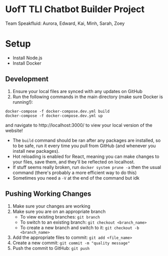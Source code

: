 # UofT TLI Chatbot Builder Project
Team Speakfluid: Aurora, Edward, Kai, Minh, Sarah, Zoey 

# Setup
* Install Node.js
* Install Docker

## Development
1. Ensure your local files are synced with any updates on GitHub
2. Run the following commands in the main directory (make sure Docker is running!):
```
docker-compose -f docker-compose.dev.yml build
docker-compose -f docker-compose.dev.yml up
```
and navigate to http://localhost:3000/ to view your local version of the website!

* The `build` command should be ran after any packages are installed, so to be safe, run it every time you pull from GitHub (and whenever you install new packages).
* Hot reloading is enabled for React, meaning you can make changes to your files, save them, and they'll be reflected on localhost.
* If stuff seems really broken, run `docker system prune -a` then the usual command (there's probably a more efficient way to do this)
* Sometimes you need a `-V` at the end of the command but idk

## Pushing Working Changes
1. Make sure your changes are working
2. Make sure you are on an appropriate branch
    * To view existing branches: `git branch`
    * To switch to an existing branch: `git checkout <branch_name>`
    * To create a new branch and switch to it: `git checkout -b <branch_name>`
3. Add the appropriate files to commit: `git add <file_name>`
4. Create a new commit: `git commit -m "quality message"`
5. Push the commit to GitHub: `git push`
